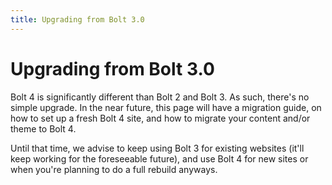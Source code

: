 ```yaml
---
title: Upgrading from Bolt 3.0
---
```

Upgrading from Bolt 3.0
=========================

Bolt 4 is significantly different than Bolt 2 and Bolt 3. As such, there's no
simple upgrade. In the near future, this page will have a migration guide, on
how to set up a fresh Bolt 4 site, and how to migrate your content and/or theme
to Bolt 4.

Until that time, we advise to keep using Bolt 3 for existing websites (it'll
keep working for the foreseeable future), and use Bolt 4 for new sites or when
you're planning to do a full rebuild anyways.
